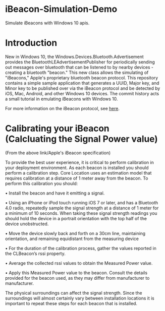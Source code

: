 # iBeacon-Simulation-Demo
Simulate iBeacons with Windows 10 apis.

# Introduction
New in Windows 10, the Windows.Devices.Bluetooth.Advertisement provides the BluetoothLEAdvertisementPublisher 
for periodically sending out messages over bluetooth that can be listened to by nearby devices - creating a 
bluetooth "beacon." This new class allows the simulating of "iBeacons," Apple's proprietary bluetooth beacon
protocol. This repository contains a simple sample application that generates a UUID, Major key, and Minor key
to be published over via the iBeacon protocol and be detected by iOS, Mac, Android, and other Windows 10 devices.
The commit history acts a small tutorial in emulating iBeacons with Windows 10.

For more information on the iBeacon protocol, see [here](https://developer.apple.com/ibeacon/Getting-Started-with-iBeacon.pdf).

# Calibrating your iBeacon (Calcluating the Signal Power value)
(From the above link/Apple's iBeacon specification)

To provide the best user experience, it is critical to perform calibration in your deployment
environment. As each beacon is installed you should perform a calibration step. Core Location
uses an estimation model that requires calibration at a distance of 1 meter away from the
beacon. To perform this calibration you should:

• Install the beacon and have it emitting a signal.

• Using an iPhone or iPod touch running iOS 7 or later, and has a Bluetooth 4.0 radio,
repeatedly sample the signal strength at a distance of 1 meter for a minimum of 10 seconds.
When taking these signal strength readings you should hold the device in a portrait
orientation with the top half of the device unobstructed.

• Move the device slowly back and forth on a 30cm line, maintaining orientation, and
remaining equidistant from the measuring device

• For the duration of the calibration process, gather the values reported in the CLBeacon’s rssi
property.

• Average the collected rssi values to obtain the Measured Power value.

• Apply this Measured Power value to the beacon. Consult the details provided for the beacon
used, as they may differ from manufacturer to manufacturer.

The physical surroundings can affect the signal strength. Since the
surroundings will almost certainly vary between installation locations it is important to repeat
these steps for each beacon that is installed.
